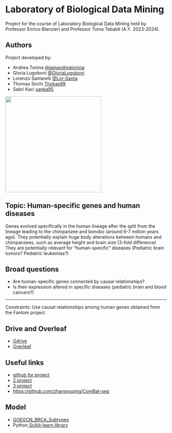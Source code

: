 # Laboratory of Biological Data Mining

Project for the course of Laboratory Biological Data Mining held by Professor Enrico Blanzieri and Professor Toma Tebaldi (A.Y. 2023-2024).

## Authors
Project developed by: 
  * Andrea Tonina  [@iamandreatonina](https://github.com/iamandreatonina)
  * Gloria Lugoboni [@GloriaLugoboni](https://github.com/GloriaLugoboni)
  * Lorenzo Santarelli [@Lor-Santa](https://github.com/Lor-Santa)
  * Thomas Sirchi [Thokas99](https://github.com/Thokas99)
  * Sabri Kaci [sanka95](https://github.com/sabka95)

<img src="https://github.com/iamandreatonina/Laboratory_Biological_Data_Mining/blob/main/Logo_group/photo_5929434998077767761_y.jpg" width = 300 />

## Topic: Human-specific genes and human diseases
Genes evolved specifically in the human lineage after the split from the lineage leading to the chimpanzee and bonobo (around 6-7 million years ago). They potentially explain huge body alterations between humans and chimpanzees, such as average height and brain size (3-fold difference) They are potentially relevant for “human-specific” diseases (Pediatric brain tumors? Pediatric leukemias?)

## Broad questions 
 * Are human-specific genes connected by causal relationships?
 * Is their expression altered in specific diseases (pediatric brain and blood cancers?)
------
Constraints: Use causal relationships among human genes obtained from the Fantom project

## Drive and Overleaf
* [Gdrive](https://drive.google.com/drive/u/1/folders/1jI8i7Q-_5FvG3Rgb_g2FEvZIJ5eKVb4O)
* [Overleaf](https://it.overleaf.com/project/65295dce804a74efe5e6b6fc)
  
## Useful links 
* [github for project](https://github.com/annalisaxamin/LBDM)
* [2 project](https://github.com/VittoriaOssanna/BiologicalDM_project)
* [3 project](https://github.com/Elisshaze/LBDM-project)
* https://github.com/zhangyuqing/ComBat-seq

## Model 
* [GOEGCN_BRCA_Subtypes](https://github.com/yxchspring/GOEGCN_BRCA_Subtypes)
* Python,[Scikit-learn library](https://scikit-learn.org/stable/)
